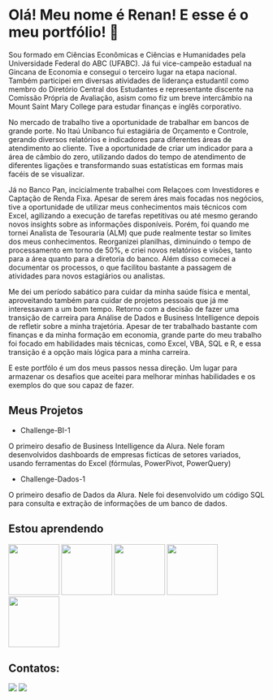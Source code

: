 # Olá! Meu nome é Renan! E esse é o meu portfólio! 👋

Sou formado em Ciências Econômicas e Ciências e Humanidades pela Universidade Federal do ABC (UFABC). Já fui vice-campeão estadual na Gincana de Economia e consegui o terceiro lugar na etapa nacional. Também participei em diversas atividades de liderança estudantil como membro do Diretório Central dos Estudantes e representante discente na Comissão Própria de Avaliação, asism como fiz um breve intercâmbio na Mount Saint Mary College para estudar finanças e inglês corporativo.

No mercado de trabalho tive a oportunidade de trabalhar em bancos de grande porte. No Itaú Unibanco fui estagiária de Orçamento e Controle, gerando diversos relatórios e indicadores para diferentes áreas de atendimento ao cliente. Tive a oportunidade de criar um indicador para a área de câmbio do zero, utilizando dados do tempo de atendimento de diferentes ligações e transformando suas estatísticas em formas mais facéis de se visualizar.

Já no Banco Pan, incicialmente trabalhei com Relaçoes com Investidores e Captação de Renda Fixa. Apesar de serem áres mais focadas nos negócios, tive a oportunidade de utilizar meus conhecimentos mais técnicos com Excel, agilizando a execução de tarefas repetitivas ou até mesmo gerando novos insights sobre as informações disponíveis. Porém, foi quando me tornei Analista de Tesouraria (ALM) que pude realmente testar so limites dos meus conhecimentos. Reorganizei planilhas, diminuindo o tempo de processamento em torno de 50%, e criei novos relatórios e visões, tanto para a área quanto para a diretoria do banco. Além disso comecei a documentar os processos, o que facilitou bastante a passagem de atividades para novos estagiários ou analistas.

Me dei um período sabático para cuidar da minha saúde física e mental, aproveitando também para cuidar de projetos pessoais que já me interessavam a um bom tempo. Retorno com a decisão de fazer uma transição de carreira para Análise de Dados e Business Intelligence depois de refletir sobre a minha trajetória. Apesar de ter trabalhado bastante com finanças e da minha formação em economia, grande parte do meu trabalho foi focado em habilidades mais técnicas, como Excel, VBA, SQL e R, e essa transição é a opção mais lógica para a minha carreira.

E este portfólo é um dos meus passos nessa direção. Um lugar para armazenar os desafios que aceitei para melhorar minhas habilidades e os exemplos do que sou capaz de fazer.

## Meus Projetos

- Challenge-BI-1

O primeiro desafio de Business Intelligence da Alura. Nele foram desenvolvidos dashboards de empresas fictícas de setores variados, usando ferramentas do Excel (fórmulas, PowerPivot, PowerQuery)

- Challenge-Dados-1

O primeiro desafio de Dados da Alura. Nele foi desenvolvido um código SQL para consulta e extração de informações de um banco de dados.

## Estou aprendendo

<img src="https://cdn.jsdelivr.net/gh/devicons/devicon@latest/icons/python/python-original-wordmark.svg" width="100" height="100"/> <img src="https://cdn.jsdelivr.net/gh/devicons/devicon@latest/icons/pandas/pandas-original-wordmark.svg" width="100" height="100"/> <img src="https://cdn.jsdelivr.net/gh/devicons/devicon@latest/icons/numpy/numpy-original-wordmark.svg" width="100" height="100"/> <img src="https://cdn.jsdelivr.net/gh/devicons/devicon@latest/icons/scikitlearn/scikitlearn-original.svg" width="100" height="100"/> <img src="https://cdn.jsdelivr.net/gh/devicons/devicon@latest/icons/sqlite/sqlite-original-wordmark.svg" width="100" height="100"/>
          
## Contatos:

<div>
<a href = "mailto:renan.cv@outlook.com.br"><img loading="lazy" src="https://img.shields.io/badge/Gmail-D14836?style=for-the-badge&logo=gmail&logoColor=white" target="_blank"></a>
<a href="https://www.linkedin.com/in/renancostaviana" target="_blank"><img loading="lazy" src="https://img.shields.io/badge/-LinkedIn-%230077B5?style=for-the-badge&logo=linkedin&logoColor=white" target="_blank"></a>   
</div>
